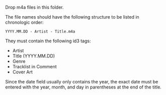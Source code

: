 Drop m4a files in this folder. 

The file names should have the following structure to be listed in chronologic order:
```
YYYY.MM.DD - Artist - Title.m4a
```

They must contain the following id3 tags:
- Artist
- Title (YYYY.MM.DD)
- Genre
- Tracklist in Comment
- Cover Art

Since the date field usually only contains the year, the exact date must be entered with the year, month, and day in parentheses at the end of the title.